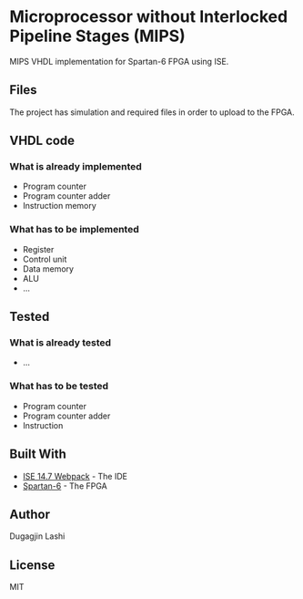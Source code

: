 # Microprocessor without Interlocked Pipeline Stages (MIPS)

MIPS VHDL implementation for Spartan-6 FPGA using ISE.

## Files

The project has simulation and required files in order to upload to the FPGA.

## VHDL code
### What is already implemented

- Program counter
- Program counter adder
- Instruction memory

### What has to be implemented

- Register
- Control unit
- Data memory
- ALU
- ...

## Tested
### What is already tested

- ...

### What has to be tested

- Program counter
- Program counter adder
- Instruction 

## Built With

* [ISE 14.7 Webpack](https://www.xilinx.com/products/design-tools/ise-design-suite.html) - The IDE
* [Spartan-6](https://www.xilinx.com/products/silicon-devices/fpga/spartan-6.html) - The FPGA

## Author

Dugagjin Lashi

## License

MIT
